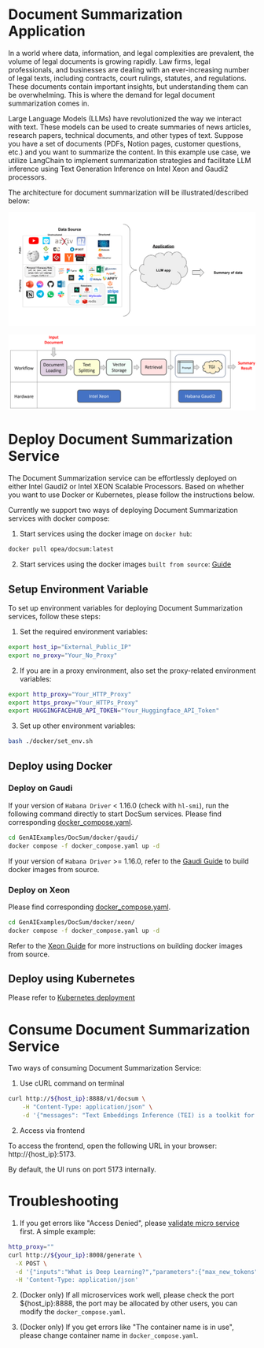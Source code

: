 # Document Summarization Application

In a world where data, information, and legal complexities are prevalent, the volume of legal documents is growing rapidly. Law firms, legal professionals, and businesses are dealing with an ever-increasing number of legal texts, including contracts, court rulings, statutes, and regulations. These documents contain important insights, but understanding them can be overwhelming. This is where the demand for legal document summarization comes in.

Large Language Models (LLMs) have revolutionized the way we interact with text. These models can be used to create summaries of news articles, research papers, technical documents, and other types of text. Suppose you have a set of documents (PDFs, Notion pages, customer questions, etc.) and you want to summarize the content. In this example use case, we utilize LangChain to implement summarization strategies and facilitate LLM inference using Text Generation Inference on Intel Xeon and Gaudi2 processors.

The architecture for document summarization will be illustrated/described below:

![Architecture](./assets/img/docsum_architecture.png)

![Workflow](./assets/img/docsum_workflow.png)

# Deploy Document Summarization Service

The Document Summarization service can be effortlessly deployed on either Intel Gaudi2 or Intel XEON Scalable Processors.
Based on whether you want to use Docker or Kubernetes, please follow the instructions below.

Currently we support two ways of deploying Document Summarization services with docker compose:

1. Start services using the docker image on `docker hub`:

```bash
docker pull opea/docsum:latest
```

2. Start services using the docker images `built from source`: [Guide](./docker)

## Setup Environment Variable

To set up environment variables for deploying Document Summarization services, follow these steps:

1. Set the required environment variables:

```bash
export host_ip="External_Public_IP"
export no_proxy="Your_No_Proxy"
```

2. If you are in a proxy environment, also set the proxy-related environment variables:

```bash
export http_proxy="Your_HTTP_Proxy"
export https_proxy="Your_HTTPs_Proxy"
export HUGGINGFACEHUB_API_TOKEN="Your_Huggingface_API_Token"
```

3. Set up other environment variables:

```bash
bash ./docker/set_env.sh
```

## Deploy using Docker

### Deploy on Gaudi

If your version of `Habana Driver` < 1.16.0 (check with `hl-smi`), run the following command directly to start DocSum services. Please find corresponding [docker_compose.yaml](./docker/gaudi/docker_compose.yaml).

```bash
cd GenAIExamples/DocSum/docker/gaudi/
docker compose -f docker_compose.yaml up -d
```

If your version of `Habana Driver` >= 1.16.0, refer to the [Gaudi Guide](./docker/gaudi/README.md) to build docker images from source.

### Deploy on Xeon

Please find corresponding [docker_compose.yaml](./docker/xeon/docker_compose.yaml).

```bash
cd GenAIExamples/DocSum/docker/xeon/
docker compose -f docker_compose.yaml up -d
```

Refer to the [Xeon Guide](./docker/xeon/README.md) for more instructions on building docker images from source.

## Deploy using Kubernetes

Please refer to [Kubernetes deployment](./kubernetes/README.md)

# Consume Document Summarization Service

Two ways of consuming Document Summarization Service:

1. Use cURL command on terminal

```bash
curl http://${host_ip}:8888/v1/docsum \
    -H "Content-Type: application/json" \
    -d '{"messages": "Text Embeddings Inference (TEI) is a toolkit for deploying and serving open source text embeddings and sequence classification models. TEI enables high-performance extraction for the most popular models, including FlagEmbedding, Ember, GTE and E5."}'
```

2. Access via frontend

To access the frontend, open the following URL in your browser: http://{host_ip}:5173.

By default, the UI runs on port 5173 internally.

# Troubleshooting

1. If you get errors like "Access Denied", please [validate micro service](https://github.com/opea-project/GenAIExamples/tree/main/DocSum/docker/xeon#validate-microservices) first. A simple example:

```bash
http_proxy=""
curl http://${your_ip}:8008/generate \
  -X POST \
  -d '{"inputs":"What is Deep Learning?","parameters":{"max_new_tokens":17, "do_sample": true}}' \
  -H 'Content-Type: application/json'
```

2. (Docker only) If all microservices work well, please check the port ${host_ip}:8888, the port may be allocated by other users, you can modify the `docker_compose.yaml`.

3. (Docker only) If you get errors like "The container name is in use", please change container name in `docker_compose.yaml`.
